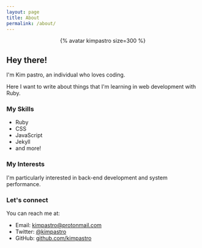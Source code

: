 ```yaml
---
layout: page
title: About
permalink: /about/
---
```



<center style="filter: grayscale(100%)">
  {% avatar kimpastro size=300 %}
</center>

## Hey there!

I'm Kim pastro, an individual who loves coding.

Here I want to write about things that I'm learning in web development with Ruby.

### My Skills

- Ruby
- CSS
- JavaScript
- Jekyll
- and more!

### My Interests

I'm particularly interested in back-end development and system performance.

### Let's connect

You can reach me at:
- Email: kimpastro@protonmail.com
- Twitter: [@kimpastro](https://twitter.com/kimpastro)
- GitHub: [github.com/kimpastro](https://github.com/kimpastro)
